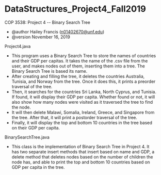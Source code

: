 # DataStructures_Project4_Fall2019
COP 3538: Project 4 -- Binary Search Tree
 * @author Hailey Francis (n01402670@unf.edu)
 * @version November 16, 2019
 
Project4.java
 * This program uses a Binary Search Tree to store
   the names of countries and their GDP per capitas.
   It takes the name of the .csv file from the user,
   and makes nodes out of them, inserting them into
   a tree. The Binary Search Tree is based its name.
 * After creating and filling the tree, it deletes
   the countries Australia, Tunisia, and Norway from
   the tree. Once it does this, it prints a preorder
   traversal of the tree.
 * Then, it searches for the countries Sri Lanka, North
   Cyprus, and Tunisia. If found, it will display their GDP
   per capita. Whether found or not, it will also show how many
   nodes were visited as it traversed the tree to find the node.
 * It will then delete Malawi, Somalia, Ireland, Greece, and
   Singapore from the tree. After that, it will print a 
   postorder traversal of the tree.
 * Finally, it will display the top and bottom 10 countries
   in the tree based on their GDP per capita.
   
BinarySearchTree.java
 * This class is the implementation of Binary Search Tree in Project 4.
   It has two separate insert methods that insert based on name and GDP,
   a delete method that deletes nodes based on the number of children the
   node has, and able to print the top and bottom 10 countries based on 
   GDP per capita in the tree. 
